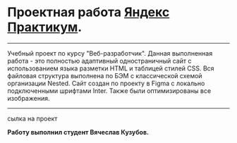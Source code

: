 # Проектная работа [Яндекс Практикум](https://practicum.yandex.ru/ "Путешествие по России").

------

Учебный проект по курсу "Веб-разработчик". Данная выполненная работа - это полностью адаптивный одностраничный сайт с использованием языка разметки HTML и таблицей стилей CSS. Вся файловая структура выполнена по БЭМ с классической схемой организации Nested. Сайт создан по проекту в Figma с локально подключенными шрифтами Inter. Также были оптимизированы все изображения.

------

сылка на проект

**Работу выполнил студент Вячеслав Кузубов.**
